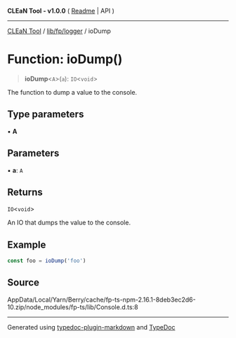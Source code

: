 **CLEaN Tool - v1.0.0** ( [Readme](../../../../README.md) \| API )

***

[CLEaN Tool](../../../../modules.md) / [lib/fp/logger](../README.md) / ioDump

# Function: ioDump()

> **ioDump**\<`A`\>(`a`): `IO`\<`void`\>

The function to dump a value to the console.

## Type parameters

▪ **A**

## Parameters

▪ **a**: `A`

## Returns

`IO`\<`void`\>

An IO that dumps the value to the console.

## Example

```ts
const foo = ioDump('foo')
```

## Source

AppData/Local/Yarn/Berry/cache/fp-ts-npm-2.16.1-8deb3ec2d6-10.zip/node\_modules/fp-ts/lib/Console.d.ts:8

***

Generated using [typedoc-plugin-markdown](https://www.npmjs.com/package/typedoc-plugin-markdown) and [TypeDoc](https://typedoc.org/)
